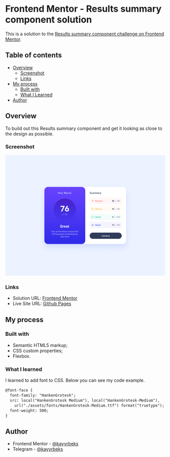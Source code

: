 # Frontend Mentor - Results summary component solution

This is a solution to the [Results summary component challenge on Frontend Mentor](https://www.frontendmentor.io/challenges/results-summary-component-CE_K6s0maV).

## Table of contents

- [Overview](#overview)
  - [Screenshot](#screenshot)
  - [Links](#links)
- [My process](#my-process)
  - [Built with](#built-with)
  - [What I Learned](#what-i-learned)
- [Author](#author)

## Overview

To build out this Results summary component and get it looking as close to the design as possible.

### Screenshot

![](./assets/design/screenshot.png)

### Links

- Solution URL: [Frontend Mentor](https://www.frontendmentor.io/solutions/results-summary-component-use-only-html-and-css-4Iu_K1DVKv)
- Live Site URL: [Github Pages](https://kayyrbeks.github.io/frontendmentor-challenges/01-newbie/07-results-summary-component/)

## My process

### Built with

- Semantic HTML5 markup;
- CSS custom properties;
- Flexbox.

### What I learned

I learned to add font to CSS. Below you can see my code example.

```Code example
@font-face {
  font-family: "HankenGrotesk";
  src: local("HankenGrotesk Medium"), local("HankenGrotesk-Medium"),
    url("./assets/fonts/HankenGrotesk-Medium.ttf") format("truetype");
  font-weight: 500;
}
```

## Author

- Frontend Mentor - [@kayyrbeks](https://www.frontendmentor.io/profile/kayyrbeks)
- Telegram - [@kayyrbeks](https://t.me/kayyrbeks)
